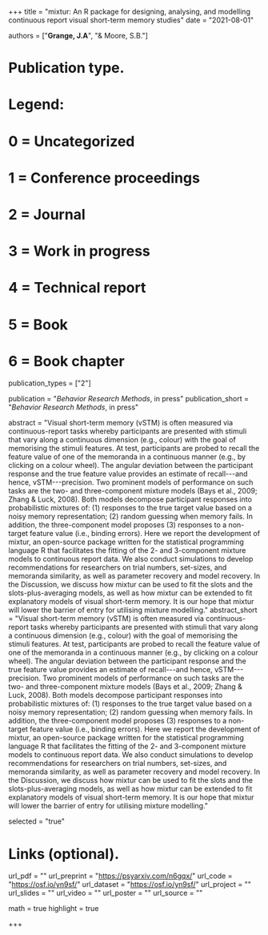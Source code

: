 +++
title = "mixtur: An R package for designing, analysing, and modelling continuous report visual short-term memory studies"
date = "2021-08-01"

authors = ["**Grange, J.A**", "& Moore, S.B."]

# Publication type.
# Legend:
# 0 = Uncategorized
# 1 = Conference proceedings
# 2 = Journal
# 3 = Work in progress
# 4 = Technical report
# 5 = Book
# 6 = Book chapter
publication_types = ["2"]

publication = "*Behavior Research Methods*, in press"
publication_short = "*Behavior Research Methods*, in press"

abstract = "Visual short-term memory (vSTM) is often measured via continuous-report tasks whereby participants are presented with stimuli that vary along a continuous dimension (e.g., colour) with the goal of memorising the stimuli features. At test, participants are probed to recall the feature value of one of the memoranda in a continuous manner (e.g., by clicking on a colour wheel). The angular deviation between the participant response and the true feature value provides an estimate of recall---and hence, vSTM---precision. Two prominent models of performance on such tasks are the two- and three-component mixture models (Bays et al., 2009; Zhang & Luck, 2008). Both models decompose participant responses into probabilistic mixtures of: (1) responses to the true target value based on a noisy memory representation; (2) random guessing when memory fails. In addition, the three-component model proposes (3) responses to a non-target feature value (i.e., binding errors). Here we report the development of mixtur, an open-source package written for the statistical programming language R that facilitates the fitting of the 2- and 3-component mixture models to continuous report data. We also conduct simulations to develop recommendations for researchers on trial numbers, set-sizes, and memoranda similarity, as well as parameter recovery and model recovery. In the Discussion, we discuss how mixtur can be used to fit the slots and the slots-plus-averaging models, as well as how mixtur can be extended to fit explanatory models of visual short-term memory. It is our hope that mixtur will lower the barrier of entry for utilising mixture modelling."
abstract_short = "Visual short-term memory (vSTM) is often measured via continuous-report tasks whereby participants are presented with stimuli that vary along a continuous dimension (e.g., colour) with the goal of memorising the stimuli features. At test, participants are probed to recall the feature value of one of the memoranda in a continuous manner (e.g., by clicking on a colour wheel). The angular deviation between the participant response and the true feature value provides an estimate of recall---and hence, vSTM---precision. Two prominent models of performance on such tasks are the two- and three-component mixture models (Bays et al., 2009; Zhang & Luck, 2008). Both models decompose participant responses into probabilistic mixtures of: (1) responses to the true target value based on a noisy memory representation; (2) random guessing when memory fails. In addition, the three-component model proposes (3) responses to a non-target feature value (i.e., binding errors). Here we report the development of mixtur, an open-source package written for the statistical programming language R that facilitates the fitting of the 2- and 3-component mixture models to continuous report data. We also conduct simulations to develop recommendations for researchers on trial numbers, set-sizes, and memoranda similarity, as well as parameter recovery and model recovery. In the Discussion, we discuss how mixtur can be used to fit the slots and the slots-plus-averaging models, as well as how mixtur can be extended to fit explanatory models of visual short-term memory. It is our hope that mixtur will lower the barrier of entry for utilising mixture modelling."

selected = "true"

# Links (optional).
url_pdf = ""
url_preprint = "https://psyarxiv.com/n6gqx/"
url_code = "https://osf.io/yn9sf/"
url_dataset = "https://osf.io/yn9sf/"
url_project = ""
url_slides = ""
url_video = ""
url_poster = ""
url_source = ""

math = true
highlight = true

+++

